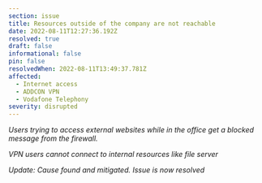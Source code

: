 ```yaml
---
section: issue
title: Resources outside of the company are not reachable
date: 2022-08-11T12:27:36.192Z
resolved: true
draft: false
informational: false
pin: false
resolvedWhen: 2022-08-11T13:49:37.781Z
affected:
  - Internet access
  - ADDCON VPN
  - Vodafone Telephony
severity: disrupted
---
```

*Users trying to access external websites while in the office get a blocked message from the firewall.*

*VPN users cannot connect to internal resources like file server*

*Update: Cause found and mitigated. Issue is now resolved*